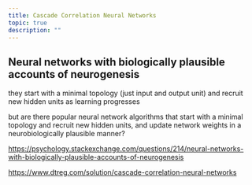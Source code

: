 ```yaml
---
title: Cascade Correlation Neural Networks
topic: true
description: ""
---
```


## Neural networks with biologically plausible accounts of neurogenesis

they start with a minimal topology (just input and output unit) and recruit new hidden units as learning progresses

but are there popular neural network algorithms that start with a minimal topology and recruit new hidden units, and update network weights in a neurobiologically plausible manner?

https://psychology.stackexchange.com/questions/214/neural-networks-with-biologically-plausible-accounts-of-neurogenesis

https://www.dtreg.com/solution/cascade-correlation-neural-networks
